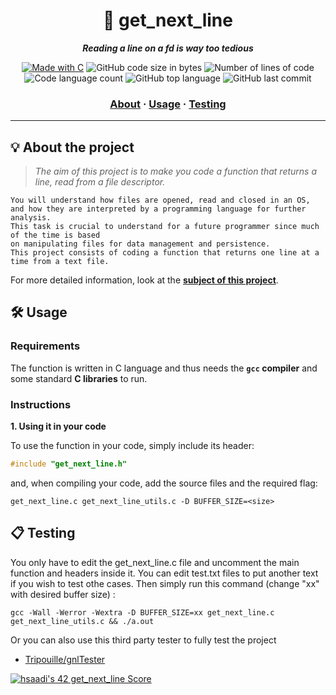 <h1 align="center">
	📖 get_next_line
</h1>

<p align="center">
	<b><i>Reading a line on a fd is way too tedious</i></b><br>
</p>

<p align="center">
    <a href="https://www.cprogramming.com/"><img alt="Made with C" src="https://img.shields.io/badge/Made%20with-C-1f425f.svg"/></a>
    <img alt="GitHub code size in bytes" src="https://img.shields.io/github/languages/code-size/iflis7/get_next_line?color=lightblue" />
    <img alt="Number of lines of code" src="https://img.shields.io/tokei/lines/github/iflis7/get_next_line?color=critical" />
    <img alt="Code language count" src="https://img.shields.io/github/languages/count/iflis7/get_next_line?color=yellow" />
    <img alt="GitHub top language" src="https://img.shields.io/github/languages/top/iflis7/get_next_line?color=blue" />
    <img alt="GitHub last commit" src="https://img.shields.io/github/last-commit/iflis7/get_next_line?color=green" />
</p>


<h3 align="center">
	<a href="#%EF%B8%8F-about">About</a>
	<span> · </span>
	<a href="#%EF%B8%8F-usage">Usage</a>
	<span> · </span>
	<a href="#-testing">Testing</a>
</h3>

---

## 💡 About the project

> _The aim of this project is to make you code a function that returns a line, read from a file descriptor._

	You will understand how files are opened, read and closed in an OS,
	and how they are interpreted by a programming language for further analysis.
	This task is crucial to understand for a future programmer since much of the time is based
	on manipulating files for data management and persistence.
	This project consists of coding a function that returns one line at a time from a text file.

For more detailed information, look at the [**subject of this project**](subject/get_next_line.pdf).


## 🛠️ Usage

### Requirements

The function is written in C language and thus needs the **`gcc` compiler** and some standard **C libraries** to run.

### Instructions

**1. Using it in your code**

To use the function in your code, simply include its header:

```C
#include "get_next_line.h"
```

and, when compiling your code, add the source files and the required flag:

```shell
get_next_line.c get_next_line_utils.c -D BUFFER_SIZE=<size>
```

## 📋 Testing

You only have to edit the get_next_line.c file and uncomment the main function and headers inside it.
You can edit test.txt files to put another text if you wish to test othe cases.
Then simply run this command (change "xx" with desired buffer size) :

```shell
gcc -Wall -Werror -Wextra -D BUFFER_SIZE=xx get_next_line.c get_next_line_utils.c && ./a.out
```

Or you can also use this third party tester to fully test the project

* [Tripouille/gnlTester](https://github.com/Tripouille/gnlTester)

[![hsaadi's 42 get_next_line Score](https://badge42.vercel.app/api/v2/cl5s2p211013909jutf782quk/project/2575687)](https://github.com/JaeSeoKim/badge42)

